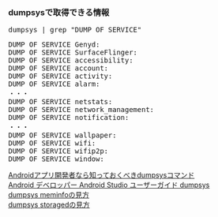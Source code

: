 ### dumpsysで取得できる情報
<pre>
dumpsys | grep "DUMP OF SERVICE"
</pre>
<pre>
DUMP OF SERVICE Genyd:
DUMP OF SERVICE SurfaceFlinger:
DUMP OF SERVICE accessibility:
DUMP OF SERVICE account:
DUMP OF SERVICE activity:
DUMP OF SERVICE alarm:
・・・
DUMP OF SERVICE netstats:
DUMP OF SERVICE network_management:
DUMP OF SERVICE notification:
・・・
DUMP OF SERVICE wallpaper:
DUMP OF SERVICE wifi:
DUMP OF SERVICE wifip2p:
DUMP OF SERVICE window:
</pre>

[Androidアプリ開発者なら知っておくべきdumpsysコマンド](https://moneyforward.com/engineers_blog/2014/11/17/android%E3%82%A2%E3%83%97%E3%83%AA%E9%96%8B%E7%99%BA%E8%80%85%E3%81%AA%E3%82%89%E7%9F%A5%E3%81%A3%E3%81%A6%E3%81%8A%E3%81%8F%E3%81%B9%E3%81%8Ddumpsys%E3%82%B3%E3%83%9E%E3%83%B3%E3%83%89/)<br/>
[Android デベロッパー Android Studio ユーザーガイド dumpsys](https://developer.android.com/studio/command-line/dumpsys?hl=ja)<br/>
[dumpsys meminfoの見方](https://qiita.com/takeoverjp/items/0fe909d3518394568698)<br/>
[dumpsys storagedの見方](https://qiita.com/takeoverjp/items/cdc0c4eed520c1fda577)<br/>
